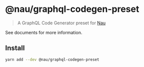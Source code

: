 # @nau/graphql-codegen-preset

> A GraphQL Code Generator preset for [Nau](https://github.com/kazekyo/nau)

See documents for more information.

## Install

```sh
yarn add --dev @nau/graphql-codegen-preset
```
